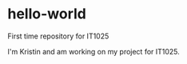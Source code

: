 # hello-world
First time repository for IT1025

I'm Kristin and am working on my project for IT1025.
